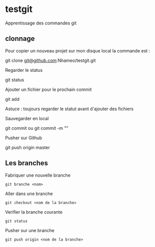 # testgit
Apprentissage des commandes git

## clonnage

Pour copier un nouveau projet sur mon disque local la commande est :

  git clone git@github.com:Nhameo/testgit.git

Regarder le status

  git status

Ajouter un fichier pour le prochain commit

  git add <nom du fichier>

Astuce : toujours regarder le statut avant d'ajouter des fichiers

Sauvegarder en local

  git commit ou git commit -m ""

Pusher sur Github

  git push origin master

## Les branches

Fabriquer une nouvelle branche

    git branche <nom>

Aller dans une branche

    git checkout <nom de la branche>

Verifier la branche courante

    git status

Pusher sur une branche

    git push origin <nom de la branche>

